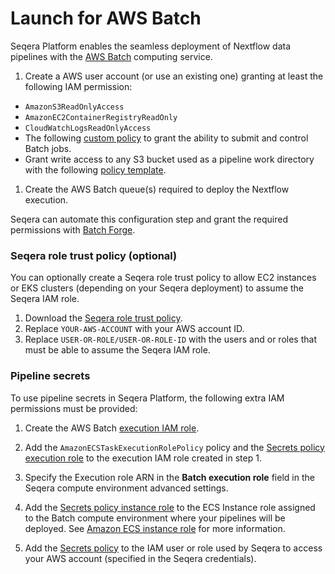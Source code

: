# Launch for AWS Batch

Seqera Platform enables the seamless deployment of Nextflow data pipelines with the [AWS Batch](https://aws.amazon.com/batch/) computing service. 

1. Create a AWS user account (or use an existing one) granting at least the following IAM permission: 

  - `AmazonS3ReadOnlyAccess` 
  - `AmazonEC2ContainerRegistryReadOnly`
  - `CloudWatchLogsReadOnlyAccess` 
  - The following [custom policy](launch-policy.json) to grant the ability to submit and control Batch jobs.
  - Grant write access to any S3 bucket used as a pipeline work directory with the following [policy template](s3-bucket-write.json). 

1. Create the AWS Batch queue(s) required to deploy the Nextflow execution. 

Seqera can automate this configuration step and grant the required permissions with [Batch Forge](../forge/README.md).

### Seqera role trust policy (optional)

You can optionally create a Seqera role trust policy to allow EC2 instances or EKS clusters (depending on your Seqera deployment) to assume the Seqera IAM role.

1. Download the [Seqera role trust policy](../launch/seqera-role-trust-policy.json).
1. Replace `YOUR-AWS-ACCOUNT` with your AWS account ID. 
1. Replace `USER-OR-ROLE/USER-OR-ROLE-ID` with the users and or roles that must be able to assume the Seqera IAM role. 

### Pipeline secrets

To use pipeline secrets in Seqera Platform, the following extra IAM permissions must be provided: 
 
1. Create the AWS Batch [execution IAM role](https://docs.aws.amazon.com/batch/latest/userguide/execution-IAM-role.html#create-execution-role).

2. Add the `AmazonECSTaskExecutionRolePolicy` policy and the [Secrets policy execution role](secrets-policy-execution-role.json) to the execution IAM role created in step 1.

3. Specify the Execution role ARN in the **Batch execution role** field in the Seqera compute environment advanced settings.

4. Add the [Secrets policy instance role](secrets-policy-instance-role.json) to the ECS Instance role assigned to the Batch compute environment where your pipelines will be deployed. See [Amazon ECS instance role](https://docs.aws.amazon.com/batch/latest/userguide/instance_IAM_role.html) for more information.

5. Add the [Secrets policy](secrets-policy-account.json) to the IAM user or role used by Seqera to access your AWS account (specified in the Seqera credentials).

